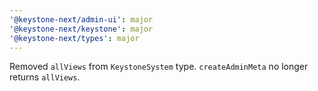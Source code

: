 ```yaml
---
'@keystone-next/admin-ui': major
'@keystone-next/keystone': major
'@keystone-next/types': major
---
```


Removed `allViews` from `KeystoneSystem` type. `createAdminMeta` no longer returns `allViews`.
